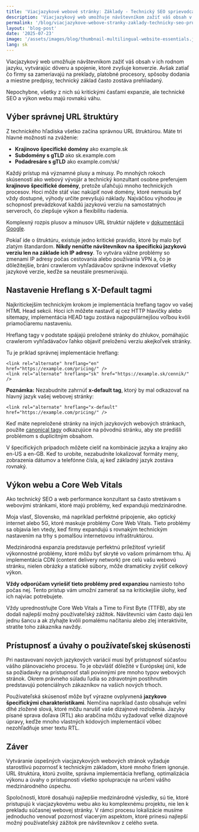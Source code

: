 ```yaml
---
title: 'Viacjazykové webové stránky: Základy - Technický SEO sprievodca'
description: 'Viacjazykový web umožňuje návštevníkom zažiť váš obsah v ich rodnom jazyku, vytvárajúc dôveru a spojenie, ktoré zvyšuje konverzie. Kompletný technický SEO sprievodca.'
permalink: '/blog/viacjazykove-webove-stranky-zaklady-technicky-seo-pruvodca/'
layout: 'blog-post'
date: '2025-07-23'
image: '/assets/images/blog/thumbnail-multilingual-website-essentials.jpg'
lang: sk
---
```


Viacjazykový web umožňuje návštevníkom zažiť váš obsah v ich rodnom jazyku, vytvárajúc dôveru a spojenie, ktoré zvyšuje konverzie. Avšak zatiaľ čo firmy sa zameriavajú na preklady, platobné procesory, spôsoby dodania a miestne predpisy, technický základ často zostáva prehliadaný.

Nepochybne, všetky z nich sú kritickými časťami expanzie, ale technické SEO a výkon webu majú rovnakú váhu.

## **Výber správnej URL štruktúry**

Z technického hľadiska všetko začína správnou URL štruktúrou. Máte tri hlavné možnosti na zváženie:

- **Krajinovo špecifické domény** ako example.sk
- **Subdomény s gTLD** ako sk.example.com
- **Podadresáre s gTLD** ako example.com/sk/

Každý prístup má významné plusy a mínusy. Po mnohých rokoch skúseností ako webový vývojár a technický konzultant osobne preferujem **krajinovo špecifické domény**, pretože uľahčujú mnoho technických procesov. Hoci môže stáť viac nakúpiť nové domény, ktoré nemusia byť vždy dostupné, výhody určite prevyšujú náklady. Najväčšou výhodou je schopnosť prevádzkovať každú jazykovú verziu na samostatných serveroch, čo zlepšuje výkon a flexibilitu riadenia.

Komplexný rozpis plusov a mínusov URL štruktúr nájdete v [dokumentácii Google](https://developers.google.com/search/docs/specialty/international/managing-multi-regional-sites#locale-specific-urls).

Pokiaľ ide o štruktúru, existuje jedno kritické pravidlo, ktoré by malo byť zlatým štandardom. **Nikdy nenúťte návštevníkov na špecifickú jazykovú verziu len na základe ich IP adresy**. To vytvára vážne problémy so zmenami IP adresy počas cestovania alebo používania VPN a, čo je dôležitejšie, bráni crawlerom vyhľadávačov správne indexovať všetky jazykové verzie, keďže sa neustále presmerúvajú.

## **Nastavenie Hreflang s X-Default tagmi**

Najkritickejším technickým krokom je implementácia hreflang tagov vo vašej HTML Head sekcii. Hoci ich môžete nastaviť aj cez HTTP hlavičky alebo sitemapy, implementácia HEAD tagu zostáva najpopulárnejšou voľbou kvôli priamočiaremu nastaveniu.

Hreflang tagy v podstate spájajú preložené stránky do zhlukov, pomáhajúc crawlerom vyhľadávačov ľahko objaviť preloženú verziu akejkoľvek stránky.

Tu je príklad správnej implementácie hreflang:

```
<link rel="alternate" hreflang="en" href="https://example.com/pricing/" />
<link rel="alternate" hreflang="sk" href="https://example.sk/cennik/" />
```

**Poznámka:** Nezabudnite zahrnúť **x-default tag**, ktorý by mal odkazovať na hlavný jazyk vašej webovej stránky:

```
<link rel="alternate" hreflang="x-default" href="https://example.com/pricing/" />
```

Keď máte nepreložené stránky na iných jazykových webových stránkach, použite [canonical tagy](https://developers.google.com/search/docs/crawling-indexing/canonicalization) odkazujúce na pôvodnú stránku, aby ste predišli problémom s duplicitným obsahom.

V špecifických prípadoch môžete cieliť na kombinácie jazyka a krajiny ako en-US a en-GB. Keď to urobíte, nezabudnite lokalizovať formáty meny, zobrazenia dátumov a telefónne čísla, aj keď základný jazyk zostáva rovnaký.

## **Výkon webu a Core Web Vitals**

Ako technický SEO a web performance konzultant sa často stretávam s webovými stránkami, ktoré majú problémy, keď expandujú medzinárodne.

Moja vlasť, Slovensko, má napríklad perfektné pripojenie, ako optický internet alebo 5G, ktoré maskuje problémy Core Web Vitals. Tieto problémy sa objavia len vtedy, keď firmy expandujú s rovnakým technickým nastavením na trhy s pomalšou internetovou infraštruktúrou.

Medzinárodná expanzia predstavuje perfektnú príležitosť vyriešiť výkonnostné problémy, ktoré môžu byť skryté vo vašom primárnom trhu. Aj implementácia CDN (content delivery network) pre celú vašu webovú stránku, nielen obrázky a statické súbory, môže dramaticky zvýšiť celkový výkon.

**Vždy odporúčam vyriešiť tieto problémy pred expanziou** namiesto toho počas nej. Tento prístup vám umožní zamerať sa na kritickejšie úlohy, keď ich najviac potrebujete.

Vždy uprednostňujte Core Web Vitals a Time to First Byte (TTFB), aby ste dodali najlepší možný používateľský zážitok. Návštevníci vám často dajú len jednu šancu a ak zlyhajte kvôli pomalému načítaniu alebo zlej interaktivite, stratíte toho zákazníka navždy.

## **Prístupnosť a úvahy o používateľskej skúsenosti**

Pri nastavovaní nových jazykových variácií musí byť prístupnosť súčasťou vášho plánovacieho procesu. To je obzvlášť dôležité v Európskej únii, kde sa požiadavky na prístupnosť stali povinnými pre mnoho typov webových stránok. Okrem právneho súladu ľudia so zdravotným postihnutím predstavujú potenciálnych zákazníkov na vašich nových trhoch.

Používateľská skúsenosť môže byť výrazne ovplyvnená **jazykovo špecifickými charakteristikami**. Nemčina napríklad často obsahuje veľmi dlhé zložené slová, ktoré môžu narušiť vaše dizajnové rozloženia. Jazyky písané sprava doľava (RTL) ako arabčina môžu vyžadovať veľké dizajnové úpravy, keďže mnoho vlastných kódových implementácií vôbec nezohľadňuje smer textu RTL.

## **Záver**

Vytváranie úspešných viacjazykových webových stránok vyžaduje starostlivú pozornosť k technickým základom, ktoré mnoho firiem ignoruje. URL štruktúra, ktorú zvolíte, správna implementácia hreflang, optimalizácia výkonu a úvahy o prístupnosti všetko spolupracuje na určení vášho medzinárodného úspechu.

Spoločnosti, ktoré dosahujú najlepšie medzinárodné výsledky, sú tie, ktoré pristupujú k viacjazykovému webu ako ku komplexnému projektu, nie len k prekladu súčasnej webovej stránky. V rámci procesu lokalizácie musíme jednoducho venovať pozornosť viacerým aspektom, ktoré prinesú najlepší možný používateľský zážitok pre návštevníkov z celého sveta.
